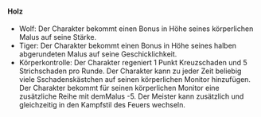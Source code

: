 #### Holz

* Wolf: Der Charakter bekommt einen Bonus in Höhe seines körperlichen Malus auf seine Stärke.
* Tiger: Der Charakter bekommt einen Bonus in Höhe seines halben abgerundeten Malus auf seine Geschicklichkeit.
* Körperkontrolle: Der Charakter regeniert 1 Punkt Kreuzschaden und 5 Strichschaden pro Runde. Der Charakter kann
zu jeder Zeit beliebig viele Sschadenskästchen auf seinen körperlichen Monitor hinzufügen. Der Charakter bekommt für
seinen körperlichen Monitor eine zusätzliche Reihe mit demMalus -5. Der Meister kann zusätzlich und gleichzeitig in
den Kampfstil des Feuers wechseln.
